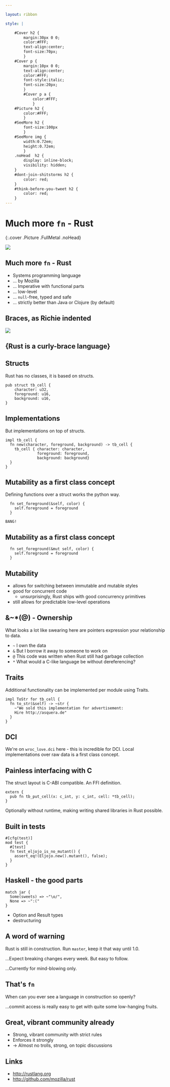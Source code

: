 ```yaml
---

layout: ribbon

style: |

    #Cover h2 {
        margin:30px 0 0;
        color:#FFF;
        text-align:center;
        font-size:70px;
        }
    #Cover p {
        margin:10px 0 0;
        text-align:center;
        color:#FFF;
        font-style:italic;
        font-size:20px;
        }
        #Cover p a {
            color:#FFF;
            }
    #Picture h2 {
        color:#FFF;
        }
    #SeeMore h2 {
        font-size:100px
        }
    #SeeMore img {
        width:0.72em;
        height:0.72em;
        }
    .noHead  h2 {
        display: inline-block;
        visibility: hidden;
    }
    #dont-join-shitstorms h2 {
        color: red;
    }
    #think-before-you-tweet h2 {
        color: red;
    }
---
```


# Much more `fn` - Rust
{:.cover .Picture .FullMetal .noHead}

![](pictures/cover.jpg)

## Much more `fn` - Rust

* Systems programming language
* ... by Mozilla
* ... Imperative with functional parts
* ... low-level
* ... `null`-free, typed and safe
* ... strictly better than Java or Clojure (by default)

## Braces, as Richie indented

![](pictures/rust/Dennis_MacAlistair_Ritchie.jpg)

## **{Rust is a curly-brace language}**

## Structs

Rust has no classes, it is based on structs.

    pub struct tb_cell {
        character: u32,
        foreground: u16,
        background: u16,
    }

## Implementations

But implementations on top of structs.

    impl tb_cell {
      fn new(character, foreground, background) -> tb_cell {
        tb_cell { character: character,
                  foreground: foreground,
                  background: background}
      }
    }


## Mutability as a first class concept

Defining functions over a struct works the python way.

      fn set_foreground(&self, color) {
        self.foreground = foreground
      }

`BANG!`

## Mutability as a first class concept

      fn set_foreground(&mut self, color) {
        self.foreground = foreground
      }

## Mutability

* allows for switching between immutable and mutable styles
* good for concurrent code
  - unsurprisingly, Rust ships with good concurrency primitives
* still allows for predictable low-level operations

## &~*(@) - Ownership

What looks a lot like swearing here are pointers expression your relationship to data.

  * `~` I own the data
  * `&` But I borrow it away to someone to work on
  * `@` This code was written when Rust still had garbage collection
  * `*` What would a C-like language be without dereferencing?

## Traits

Additional functionality can be implemented per module using Traits.

    impl ToStr for tb_cell {
      fn to_str(&self) -> ~str {
        ~"We sold this implementation for advertisement:
        Hire http://asquera.de"
      }
    }

## DCI

We're on `wroc_love.dci` here - this is incredible for DCI. Local implementations
over raw data is a first class concept.

## Painless interfacing with C

The struct layout is C-ABI compatible. An FFI definition.

    extern {
      pub fn tb_put_cell(x: c_int, y: c_int, cell: *tb_cell);
    }

Optionally without runtime, making writing shared libraries in Rust possible.

## Built in tests

    #[cfg(test)]
    mod test {
      #[test]
      fn test_eljojo_is_no_mutant() {
        assert_eq!(Eljojo.new().mutant(), false);
      }
    }

## Haskell - the good parts

    match jar {
      Some(sweets) => ~"\o/",
      None => ~":("
    }

* Option and Result types
* destructuring


## A word of warning

Rust is still in construction. Run `master`, keep it that way until 1.0.

...Expect breaking changes every week. But easy to follow.

...Currently for mind-blowing only.

## That's `fn`

When can you ever see a language in construction so openly?

...commit access is really easy to get with quite some low-hanging fruits.

## Great, vibrant community already

* Strong, vibrant community with strict rules
* Enforces it strongly
* -> Almost no trolls, strong, on topic discussions

## Links

* http://rustlang.org
* http://github.com/mozilla/rust
